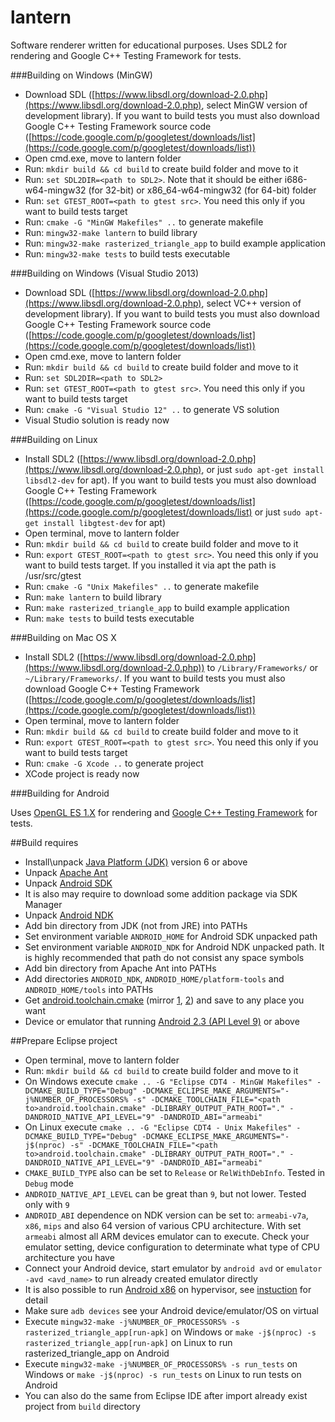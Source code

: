 lantern
=======

Software renderer written for educational purposes. Uses SDL2 for rendering and Google C++ Testing Framework for tests.

###Building on Windows (MinGW)
* Download SDL ([https://www.libsdl.org/download-2.0.php](https://www.libsdl.org/download-2.0.php), select MinGW version of development library). If you want to build tests you must also download Google C++ Testing Framework source code ([https://code.google.com/p/googletest/downloads/list](https://code.google.com/p/googletest/downloads/list))
* Open cmd.exe, move to lantern folder
* Run: ```mkdir build && cd build``` to create build folder and move to it
* Run: ```set SDL2DIR=<path to SDL2>```. Note that it should be either i686-w64-mingw32 (for 32-bit) or x86_64-w64-mingw32 (for 64-bit) folder
* Run: ```set GTEST_ROOT=<path to gtest src>```. You need this only if you want to build tests target
* Run: ```cmake -G "MinGW Makefiles" ..``` to generate makefile
* Run: ```mingw32-make lantern``` to build library
* Run: ```mingw32-make rasterized_triangle_app``` to build example application
* Run: ```mingw32-make tests``` to build tests executable

###Building on Windows (Visual Studio 2013)
* Download SDL ([https://www.libsdl.org/download-2.0.php](https://www.libsdl.org/download-2.0.php), select VC++ version of development library). If you want to build tests you must also download Google C++ Testing Framework source code ([https://code.google.com/p/googletest/downloads/list](https://code.google.com/p/googletest/downloads/list))
* Open cmd.exe, move to lantern folder
* Run: ```mkdir build && cd build``` to create build folder and move to it
* Run: ```set SDL2DIR=<path to SDL2>```
* Run: ```set GTEST_ROOT=<path to gtest src>```. You need this only if you want to build tests target
* Run: ```cmake -G "Visual Studio 12" ..``` to generate VS solution
* Visual Studio solution is ready now

###Building on Linux
* Install SDL2 ([https://www.libsdl.org/download-2.0.php](https://www.libsdl.org/download-2.0.php), or just ```sudo apt-get install libsdl2-dev``` for apt). If you want to build tests you must also download Google C++ Testing Framework ([https://code.google.com/p/googletest/downloads/list](https://code.google.com/p/googletest/downloads/list) or just ```sudo apt-get install libgtest-dev``` for apt)
* Open terminal, move to lantern folder
* Run: ```mkdir build && cd build``` to create build folder and move to it
* Run: ```export GTEST_ROOT=<path to gtest src>```. You need this only if you want to build tests target. If you installed it via apt the path is /usr/src/gtest
* Run: ```cmake -G "Unix Makefiles" ..``` to generate makefile
* Run: ```make lantern``` to build library
* Run: ```make rasterized_triangle_app``` to build example application
* Run: ```make tests``` to build tests executable

###Building on Mac OS X
* Install SDL2 ([https://www.libsdl.org/download-2.0.php](https://www.libsdl.org/download-2.0.php)) to ```/Library/Frameworks/``` or ```~/Library/Frameworks/```. If you want to build tests you must also download Google C++ Testing Framework ([https://code.google.com/p/googletest/downloads/list](https://code.google.com/p/googletest/downloads/list))
* Open terminal, move to lantern folder
* Run: ```mkdir build && cd build``` to create build folder and move to it
* Run: ```export GTEST_ROOT=<path to gtest src>```. You need this only if you want to build tests target
* Run: ```cmake -G Xcode ..``` to generate project
* XCode project is ready now

###Building for Android

Uses [OpenGL ES 1.X](https://www.khronos.org/opengles/1_X/) for rendering and [Google C++ Testing Framework](https://code.google.com/p/googletest) for tests.

##Build requires
* Install\unpack [Java Platform (JDK)](http://www.oracle.com/technetwork/java/javase/downloads/index.html) version 6 or above
* Unpack [Apache Ant](http://ant.apache.org/bindownload.cgi)
* Unpack [Android SDK](http://developer.android.com/sdk/index.html)
* It is also may require to download some addition package via SDK Manager
* Unpack [Android NDK](http://developer.android.com/tools/sdk/ndk/index.html)
* Add bin directory from JDK (not from JRE) into PATHs
* Set environment variable ```ANDROID_HOME``` for Android SDK unpacked path
* Set environment variable ```ANDROID_NDK``` for Android NDK unpacked path. It is highly recommended that path do not consist any space symbols
* Add bin directory from Apache Ant into PATHs
* Add directories ```ANDROID_NDK```, ```ANDROID_HOME/platform-tools``` and ```ANDROID_HOME/tools``` into PATHs
* Get [android.toolchain.cmake](https://github.com/taka-no-me/android-cmake/blob/master/android.toolchain.cmake) (mirror [1](https://code.google.com/p/android-cmake/source/browse/toolchain/android.toolchain.cmake), [2](http://code.opencv.org/projects/opencv/repository/revisions/master/changes/platforms/android/android.toolchain.cmake)) and save to any place you want
* Device or emulator that running [Android 2.3 (API Level 9)](https://developer.android.com/guide/topics/manifest/uses-sdk-element.html#ApiLevels) or above

##Prepare Eclipse project
* Open terminal, move to lantern folder
* Run: ```mkdir build && cd build``` to create build folder and move to it
* On Windows execute ```cmake .. -G "Eclipse CDT4 - MinGW Makefiles" -DCMAKE_BUILD_TYPE="Debug" -DCMAKE_ECLIPSE_MAKE_ARGUMENTS="-j%NUMBER_OF_PROCESSORS% -s" -DCMAKE_TOOLCHAIN_FILE="<path to>android.toolchain.cmake" -DLIBRARY_OUTPUT_PATH_ROOT="." -DANDROID_NATIVE_API_LEVEL="9" -DANDROID_ABI="armeabi"```
* On Linux execute ```cmake .. -G "Eclipse CDT4 - Unix Makefiles" -DCMAKE_BUILD_TYPE="Debug" -DCMAKE_ECLIPSE_MAKE_ARGUMENTS="-j$(nproc) -s" -DCMAKE_TOOLCHAIN_FILE="<path to>android.toolchain.cmake" -DLIBRARY_OUTPUT_PATH_ROOT="." -DANDROID_NATIVE_API_LEVEL="9" -DANDROID_ABI="armeabi"```
* ```CMAKE_BUILD_TYPE``` also can be set to ```Release``` or ```RelWithDebInfo```. Tested in ```Debug``` mode
* ```ANDROID_NATIVE_API_LEVEL``` can be great than ```9```, but not lower. Tested only with ```9```
* ```ANDROID_ABI``` dependence on NDK version can be set to: ```armeabi-v7a```, ```x86```, ```mips``` and also 64 version of various CPU architecture. With set ```armeabi``` almost all ARM devices emulator can to execute. Check your emulator setting, device configuration to determinate what type of CPU architecture you have
* Connect your Android device, start emulator by ```android avd``` or ```emulator -avd <avd_name>``` to run already created emulator directly
* It is also possible to run [Android x86](http://www.android-x86.org/download) on hypervisor, see [instuction](http://www.android-x86.org/documents/debug-howto) for detail
* Make sure ```adb devices``` see your Android device/emulator/OS on virtual
* Execute ```mingw32-make -j%NUMBER_OF_PROCESSORS% -s rasterized_triangle_app[run-apk]``` on Windows or ```make -j$(nproc) -s rasterized_triangle_app[run-apk]``` on Linux to run rasterized_triangle_app on Android
* Execute ```mingw32-make -j%NUMBER_OF_PROCESSORS% -s run_tests``` on Windows or ```make -j$(nproc) -s run_tests``` on Linux to run tests on Android
* You can also do the same from Eclipse IDE after import already exist project from ```build``` directory
